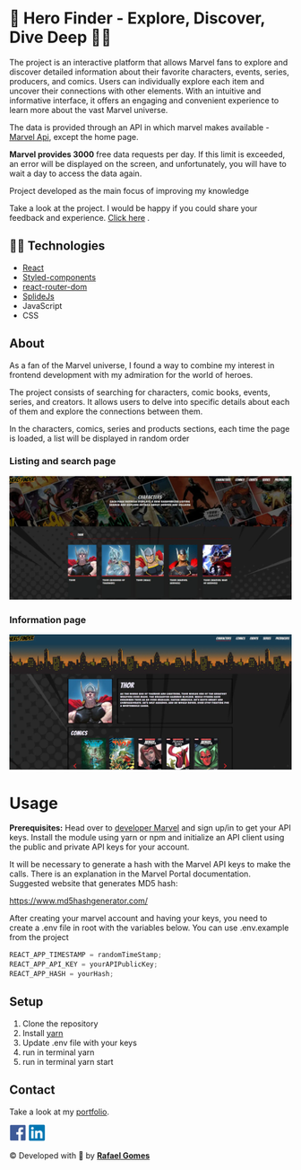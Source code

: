 # :superhero: Hero Finder - Explore, Discover, Dive Deep :supervillain_woman:

The project is an interactive platform that allows Marvel fans to explore and discover detailed information about their favorite characters, events, series, producers, and comics. Users can individually explore each item and uncover their connections with other elements. With an intuitive and informative interface, it offers an engaging and convenient experience to learn more about the vast Marvel universe.

The data is provided through an API in which marvel makes available -
[Marvel Api](https://developer.marvel.com/), except the home page.

**Marvel provides 3000** free data requests per day. If this limit is exceeded, an error will be displayed on the screen, and unfortunately, you will have to wait a day to access the data again.

Project developed as the main focus of improving my knowledge

Take a look at the project. I would be happy if you could share your feedback and experience. [Click here](https://herofiinder.netlify.app?utm_source=gitHub&utm_campaign=social=utm_campaign=project_heroFinder) .

## :technologist: Technologies

- [React](https://reactjs.org/)
- [Styled-components](https://styled-components.com/)
- [react-router-dom](https://www.npmjs.com/package/react-router-dom/)
- [SplideJs](https://splidejs.com/integration/react-splide/)
- JavaScript
- CSS

## About

As a fan of the Marvel universe, I found a way to combine my interest in frontend development with my admiration for the world of heroes.

The project consists of searching for characters, comic books, events, series, and creators. It allows users to delve into specific details about each of them and explore the connections between them.

In the characters, comics, series and products sections, each time the page is loaded, a list will be displayed in random order

### Listing and search page

<img src="src/assets/readme.webp" alt="Listing and search page " >

### Information page

<img src="src/assets/readme2.webp" alt="Information page" >

# Usage

**Prerequisites:** Head over to [developer Marvel](developer.marvel.com) and sign up/in to get your API keys. Install the module using yarn or npm and initialize an API client using the public and private API keys for your account.

It will be necessary to generate a hash with the Marvel API keys to make the calls. There is an explanation in the Marvel Portal documentation. Suggested website that generates MD5 hash:

https://www.md5hashgenerator.com/

After creating your marvel account and having your keys, you need to create a .env file in root with the variables below. You can use .env.example from the project

```javascript
REACT_APP_TIMESTAMP = randomTimeStamp;
REACT_APP_API_KEY = yourAPIPublicKey;
REACT_APP_HASH = yourHash;
```

## Setup

1. Clone the repository
2. Install [yarn](https://classic.yarnpkg.com/en/docs/install)
3. Update .env file with your keys
4. run in terminal yarn
5. run in terminal yarn start

## Contact

Take a look at my [portfolio](https://rafaelgomes.netlify.app/utm_source=gitHub&utm_campaign=social=utm_campaign=project_heroFinder).

<a href="https://www.facebook.com/rafael.gomes.961pl/"><img src="https://raw.githubusercontent.com/devicons/devicon/master/icons/facebook/facebook-original.svg" width="30" heigth="30" alt="Rafael-facebook"></a>
<a href="https://www.linkedin.com/in/rafael-gomes-77ab23160/"><img src="https://raw.githubusercontent.com/devicons/devicon/master/icons/linkedin/linkedin-original.svg" width="30" heigth="30" alt="Rafael-linkedn"></a>

:copyright: Developed with 💜 by **[Rafael Gomes](https://www.linkedin.com/in/rafael-gomes-77ab23160/)**
